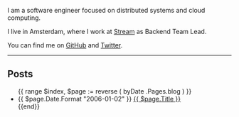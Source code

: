 <!-- {"Title": "Federico Ruggi"} -->

I am a software engineer focused on distributed systems and cloud computing.

I live in Amsterdam, where I work at [Stream](https://getstream.io) as Backend Team Lead.

You can find me on [GitHub](https://github.com/ruggi) and [Twitter](https://twitter.com/ruggif).

---

## Posts
<ul class="posts">
{{ range $index, $page := reverse ( byDate .Pages.blog ) }}
<li>
<span class="date">{{ $page.Date.Format "2006-01-02" }}</span>
<a href="{{ $page.Path }}">{{ $page.Title }}</a>
</li>
{{end}}
</ul>

